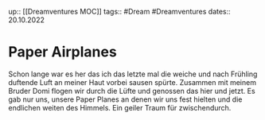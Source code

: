 up:: [[Dreamventures MOC]]
tags:: #Dream #Dreamventures
dates:: 20.10.2022


# Paper Airplanes

Schon lange war es her das ich das letzte mal die weiche und nach Frühling duftende Luft an meiner Haut vorbei sausen spürte. Zusammen mit meinem Bruder Domi flogen wir durch die Lüfte und genossen das hier und jetzt. Es gab nur uns, unsere Paper Planes an denen wir uns fest hielten und die endlichen weiten des Himmels.
Ein geiler Traum für zwischendurch.